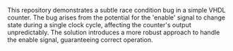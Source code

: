 This repository demonstrates a subtle race condition bug in a simple VHDL counter. The bug arises from the potential for the 'enable' signal to change state during a single clock cycle, affecting the counter's output unpredictably. The solution introduces a more robust approach to handle the enable signal, guaranteeing correct operation.